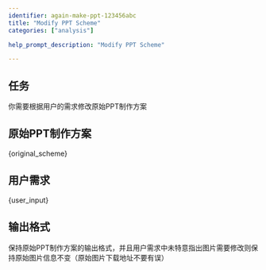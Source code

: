 ```yaml
---
identifier: again-make-ppt-123456abc
title: "Modify PPT Scheme"
categories: ["analysis"]

help_prompt_description: "Modify PPT Scheme"

---
```

## 任务
你需要根据用户的需求修改原始PPT制作方案

## 原始PPT制作方案
{original_scheme}

## 用户需求
{user_input}
                
## 输出格式
保持原始PPT制作方案的输出格式，并且用户需求中未特意指出图片需要修改则保持原始图片信息不变（原始图片下载地址不要有误）